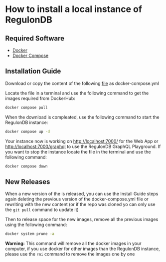 # How to install a local instance of RegulonDB


## Required Software

- [Docker](https://docs.docker.com/desktop/install/)
- [Docker Compose](https://docs.docker.com/compose/install/)

## Installation Guide

Download or copy the content of the following [file](https://regulondbdata.ccg.unam.mx/docker/docker-compose.yml) as docker-compose.yml

Locate the file in a terminal and use the following command to get the images required from DockerHub: 

```bash
docker compose pull
```

When the download is compleated, use the following command to start the RegulonDB instance:

```bash
docker compose up -d
```

Your instance now is working on [http://localhost:7000/](http://localhost:7000/) for the Web App or [http://localhost:7000/graphql](http://localhost:7000/graphql) to use the RegulonDB GraphQL Playground. If you want to stop the instance locate the file in the terminal and use the following command:

```bash
docker compose down
```

## New Releases

When a new version of the is released, you can use the Install Guide steps again deleting the previous version of the docker-compose.yml file or rewriting with the new content (or if the repo was cloned yo can only use the ```git pull``` command to update it)

Then to release space for the new images, remove all the previous images using the following command:

```bash
docker system prune -a
```

**Warning:** This command will remove all the docker images in your computer, if you use docker for other images than the RegulonDB instance, please use the ```rmi``` command to remove the images one by one
